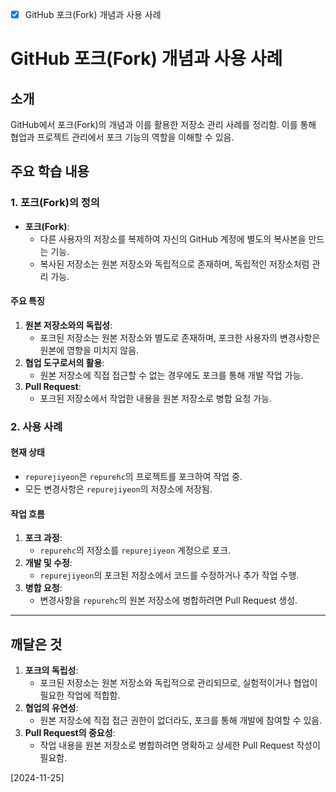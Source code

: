 - [x] GitHub 포크(Fork) 개념과 사용 사례

# GitHub 포크(Fork) 개념과 사용 사례

## 소개
GitHub에서 포크(Fork)의 개념과 이를 활용한 저장소 관리 사례를 정리함. 이를 통해 협업과 프로젝트 관리에서 포크 기능의 역할을 이해할 수 있음.

## 주요 학습 내용

### 1. 포크(Fork)의 정의
- **포크(Fork)**:
  - 다른 사용자의 저장소를 복제하여 자신의 GitHub 계정에 별도의 복사본을 만드는 기능.
  - 복사된 저장소는 원본 저장소와 독립적으로 존재하며, 독립적인 저장소처럼 관리 가능.

#### 주요 특징
1. **원본 저장소와의 독립성**:
   - 포크된 저장소는 원본 저장소와 별도로 존재하며, 포크한 사용자의 변경사항은 원본에 영향을 미치지 않음.
2. **협업 도구로서의 활용**:
   - 원본 저장소에 직접 접근할 수 없는 경우에도 포크를 통해 개발 작업 가능.
3. **Pull Request**:
   - 포크된 저장소에서 작업한 내용을 원본 저장소로 병합 요청 가능.

### 2. 사용 사례

#### 현재 상태
- `repurejiyeon`은 `repurehc`의 프로젝트를 포크하여 작업 중.
- 모든 변경사항은 `repurejiyeon`의 저장소에 저장됨.

#### 작업 흐름
1. **포크 과정**:
   - `repurehc`의 저장소를 `repurejiyeon` 계정으로 포크.
2. **개발 및 수정**:
   - `repurejiyeon`의 포크된 저장소에서 코드를 수정하거나 추가 작업 수행.
3. **병합 요청**:
   - 변경사항을 `repurehc`의 원본 저장소에 병합하려면 Pull Request 생성.

---

## 깨달은 것

1. **포크의 독립성**:
   - 포크된 저장소는 원본 저장소와 독립적으로 관리되므로, 실험적이거나 협업이 필요한 작업에 적합함.
2. **협업의 유연성**:
   - 원본 저장소에 직접 접근 권한이 없더라도, 포크를 통해 개발에 참여할 수 있음.
3. **Pull Request의 중요성**:
   - 작업 내용을 원본 저장소로 병합하려면 명확하고 상세한 Pull Request 작성이 필요함.

[2024-11-25]

